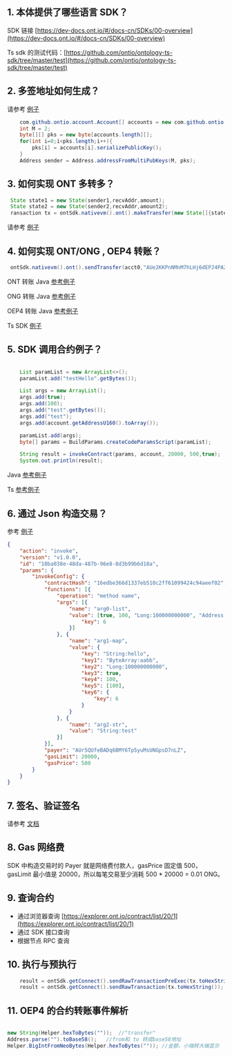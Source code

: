 
## 1. 本体提供了哪些语言 SDK？

SDK 链接 [https://dev-docs.ont.io/#/docs-cn/SDKs/00-overview](https://dev-docs.ont.io/#/docs-cn/SDKs/00-overview)

Ts sdk 的测试代码：[https://github.com/ontio/ontology-ts-sdk/tree/master/test](https://github.com/ontio/ontology-ts-sdk/tree/master/test)

## 2. 多签地址如何生成？

请参考 [例子](https://github.com/ontio/ontology-java-sdk/blob/master/src/main/java/demo/MutiSignDemo.java)

```java
    com.github.ontio.account.Account[] accounts = new com.github.ontio.account.Account[]{acct1,acct2,acct3};
    int M = 2;
    byte[][] pks = new byte[accounts.length][];
    for(int i=0;i<pks.length;i++){
        pks[i] = accounts[i].serializePublicKey();
    }
    Address sender = Address.addressFromMultiPubKeys(M, pks);

```
## 3. 如何实现 ONT 多转多？

```java
 State state1 = new State(sender1,recvAddr,amount);
 State state2 = new State(sender2,recvAddr,amount2);
 ransaction tx = ontSdk.nativevm().ont().makeTransfer(new State[]{state1,state2},sender1.toBase58(),30000,0);
```
请参考 [例子](https://github.com/ontio/ontology-java-sdk/blob/master/src/main/java/demo/MakeTxWithoutWalletDemo.java)


## 4. 如何实现 ONT/ONG , OEP4 转账？

```java
 ontSdk.nativevm().ont().sendTransfer(acct0,"AUe2KKPnNMnM7hLHj6dEPJ4PA2m4pyJt2d",200,acct0,gaslimit,gasprice);
```

ONT 转账 Java [参考例子](https://github.com/ontio/ontology-java-sdk/blob/master/src/main/java/demo/OntDemo.java)

ONG 转账 Java [参考例子](https://github.com/ontio/ontology-java-sdk/blob/master/src/main/java/demo/OngDemo.java)

OEP4 转账 Java [参考例子](https://github.com/ontio/ontology-java-sdk/blob/master/src/main/java/demo/Oep4Demo.java)


Ts SDK [例子](https://github.com/ontio/ontology-ts-sdk/blob/master/test/transfer.test.ts)

## 5. SDK 调用合约例子？

```java

    List paramList = new ArrayList<>();
    paramList.add("testHello".getBytes());

    List args = new ArrayList();
    args.add(true);
    args.add(100);
    args.add("test".getBytes());
    args.add("test");
    args.add(account.getAddressU160().toArray());

    paramList.add(args);
    byte[] params = BuildParams.createCodeParamsScript(paramList);

    String result = invokeContract(params, account, 20000, 500,true);
    System.out.println(result);
```

Java [参考例子](https://github.com/ontio/ontology-java-sdk/blob/master/src/main/java/demo/PunicaInitDemo.java)

Ts [参考例子](https://github.com/ontio/ontology-ts-sdk/blob/master/test/scParams.test.ts)

## 6. 通过 Json 构造交易？

参考 [例子](https://github.com/ontio/ontology-java-sdk/blob/master/src/main/java/demo/MakeTxWithJsonDemo.java)

```json
{
	"action": "invoke",
	"version": "v1.0.0",
	"id": "10ba038e-48da-487b-96e8-8d3b99b6d18a",	
	"params": {
		"invokeConfig": {
			"contractHash": "16edbe366d1337eb510c2ff61099424c94aeef02",
			"functions": [{
				"operation": "method name",
				"args": [{
					"name": "arg0-list",
					"value": [true, 100, "Long:100000000000", "Address:AUr5QUfeBADq6BMY6Tp5yuMsUNGpsD7nLZ", "ByteArray:aabb", "String:hello", [true, 100], {
						"key": 6
					}]
				}, {
					"name": "arg1-map",
					"value": {
						"key": "String:hello",
						"key1": "ByteArray:aabb",
						"key2": "Long:100000000000",
						"key3": true,
						"key4": 100,
						"key5": [100],
						"key6": {
							"key": 6
						}
					}
				}, {
					"name": "arg2-str",
					"value": "String:test"
				}]
			}],
			"payer": "AUr5QUfeBADq6BMY6Tp5yuMsUNGpsD7nLZ",
			"gasLimit": 20000,
			"gasPrice": 500
		}
	}
}


```
## 7. 签名、验证签名

请参考 [文档](https://github.com/ontio/ontology-java-sdk/blob/master/docs/cn/interface.md)


## 8. Gas 网络费

SDK 中构造交易时的 Payer 就是网络费付款人，gasPrice 固定值 500，gasLimit 最小值是 20000，所以每笔交易至少消耗 500 * 20000 = 0.01 ONG。


## 9. 查询合约

* 通过浏览器查询 [https://explorer.ont.io/contract/list/20/1](https://explorer.ont.io/contract/list/20/1)
* 通过 SDK 接口查询
* 根据节点 RPC 查询

## 10. 执行与预执行

```java
    result = ontSdk.getConnect().sendRawTransactionPreExec(tx.toHexString());
    result = ontSdk.getConnect().sendRawTransaction(tx.toHexString());
```

## 11. OEP4 的合约转账事件解析

```java

new String(Helper.hexToBytes(""));  //"transfer"
Address.parse("").toBase58();   //from和 to 转成base58地址
Helper.BigIntFromNeoBytes(Helper.hexToBytes("")); //金额，小端转大端显示

```


